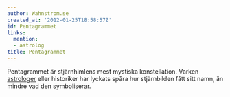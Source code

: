 ```yaml
---
author: Wahnstrom.se
created_at: '2012-01-25T18:58:57Z'
id: Pentagrammet
links:
  mention:
  - astrolog
title: Pentagrammet
---
```


Pentagrammet är stjärnhimlens mest mystiska konstellation. Varken [astrologer] eller historiker har
lyckats spåra hur stjärnbilden fått sitt namn, än mindre vad den symboliserar.

  [astrologer]: astrolog